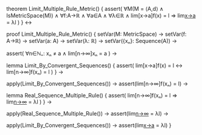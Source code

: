 theorem Limit_Multiple_Rule_Metric() {
  assert(
    ∀M(M = ⟨A,d⟩ ∧ IsMetricSpace(M)) ∧
    ∀f:A→ℝ ∧
    ∀a∈A ∧
    ∀λ∈ℝ ∧
    lim[x→a]f(x) = l
    ⇒
    lim[x→a](λf(x)) = λl
  )
} ↔

proof Limit_Multiple_Rule_Metric() {
  setVar(M: MetricSpace) →
  setVar(f: A→ℝ) →
  setVar(a: A) →
  setVar(λ: ℝ) →
  setVar({xₙ}: Sequence(A)) →
  
  assert(
    ∀n∈ℕ₊: xₙ ≠ a ∧
    lim[n→∞]xₙ = a
  ) →
  
  lemma Limit_By_Convergent_Sequences() {
    assert(
      lim[x→a]f(x) = l ↔
      lim[n→∞]f(xₙ) = l
    )
  } →
  
  apply(Limit_By_Convergent_Sequences()) →
  assert(lim[n→∞]f(xₙ) = l) →
  
  lemma Real_Sequence_Multiple_Rule() {
    assert(
      lim[n→∞]f(xₙ) = l ⇒
      lim[n→∞](λf(xₙ)) = λl
    )
  } →
  
  apply(Real_Sequence_Multiple_Rule()) →
  assert(lim[n→∞](λf(xₙ)) = λl) →
  
  apply(Limit_By_Convergent_Sequences()) →
  assert(lim[x→a](λf(x)) = λl)
}